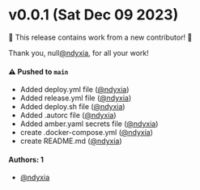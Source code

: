 # v0.0.1 (Sat Dec 09 2023)

:tada: This release contains work from a new contributor! :tada:

Thank you, null[@ndyxia](https://github.com/ndyxia), for all your work!

#### ⚠️ Pushed to `main`

- Added deploy.yml file ([@ndyxia](https://github.com/ndyxia))
- Added release.yml file ([@ndyxia](https://github.com/ndyxia))
- Added deploy.sh file ([@ndyxia](https://github.com/ndyxia))
- Added .autorc file ([@ndyxia](https://github.com/ndyxia))
- Added amber.yaml secrets file ([@ndyxia](https://github.com/ndyxia))
- create .docker-compose.yml ([@ndyxia](https://github.com/ndyxia))
- create README.md ([@ndyxia](https://github.com/ndyxia))

#### Authors: 1

- [@ndyxia](https://github.com/ndyxia)
